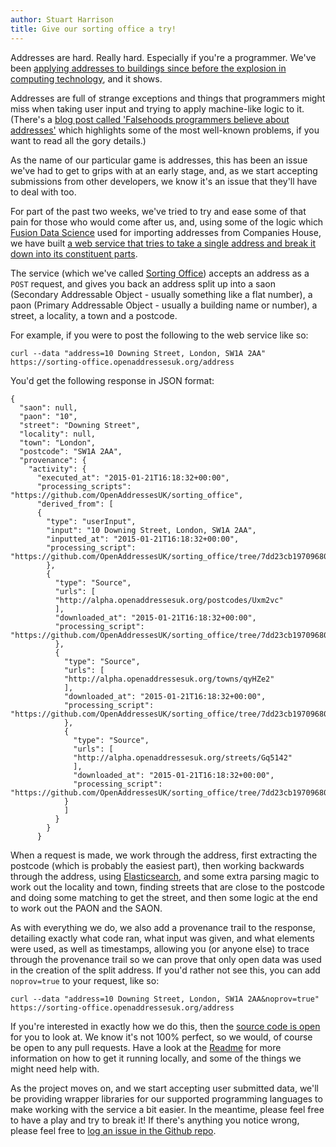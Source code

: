```yaml
---
author: Stuart Harrison
title: Give our sorting office a try!
---
```


Addresses are hard. Really hard. Especially if you're a programmer. We've been [applying addresses to buildings since before the explosion in computing technology](http://www.huffingtonpost.co.uk/jeni-tennison/a-brief-history-of-open-a_b_6485628.html), and it shows.

Addresses are full of strange exceptions and things that programmers might miss when taking user input and trying to apply machine-like logic to it. (There's a [blog post called 'Falsehoods programmers believe about addresses'](https://www.mjt.me.uk/posts/falsehoods-programmers-believe-about-addresses/) which highlights some of the most well-known problems, if you want to read all the gory details.)

As the name of our particular game is addresses, this has been an issue we've had to get to grips with at an early stage, and, as we start accepting submissions from other developers, we know it's an issue that they'll have to deal with too.

For part of the past two weeks, we've tried to try and ease some of that pain for those who would come after us, and, using some of the logic which [Fusion Data Science](http://www.fusiondatascience.com/) used for importing addresses from Companies House, we have built [a web service that tries to take a single address and break it down into its constituent parts](https://github.com/OpenAddressesUK/sorting_office).

The service (which we've called [Sorting Office](https://sorting-office.openaddressesuk.org)) accepts an address as a `POST` request, and gives you back an address split up into a saon (Secondary Addressable Object - usually something like a flat number), a paon (Primary Addressable Object - usually a building name or number), a street, a locality, a town and a postcode.

For example, if you were to post the following to the web service like so:

    curl --data "address=10 Downing Street, London, SW1A 2AA" https://sorting-office.openaddressesuk.org/address

You'd get the following response in JSON format:

    {
      "saon": null,
      "paon": "10",
      "street": "Downing Street",
      "locality": null,
      "town": "London",
      "postcode": "SW1A 2AA",
      "provenance": {
        "activity": {
          "executed_at": "2015-01-21T16:18:32+00:00",
          "processing_scripts": "https://github.com/OpenAddressesUK/sorting_office",
          "derived_from": [
          {
            "type": "userInput",
            "input": "10 Downing Street, London, SW1A 2AA",
            "inputted_at": "2015-01-21T16:18:32+00:00",
            "processing_script": "https://github.com/OpenAddressesUK/sorting_office/tree/7dd23cb19709680646a20dddfeb18b53ea4346e2/lib/sorting_office/address.rb"
            },
            {
              "type": "Source",
              "urls": [
              "http://alpha.openaddressesuk.org/postcodes/Uxm2vc"
              ],
              "downloaded_at": "2015-01-21T16:18:32+00:00",
              "processing_script": "https://github.com/OpenAddressesUK/sorting_office/tree/7dd23cb19709680646a20dddfeb18b53ea4346e2/lib/models/postcode.rb"
              },
              {
                "type": "Source",
                "urls": [
                "http://alpha.openaddressesuk.org/towns/qyHZe2"
                ],
                "downloaded_at": "2015-01-21T16:18:32+00:00",
                "processing_script": "https://github.com/OpenAddressesUK/sorting_office/tree/7dd23cb19709680646a20dddfeb18b53ea4346e2/lib/models/town.rb"
                },
                {
                  "type": "Source",
                  "urls": [
                  "http://alpha.openaddressesuk.org/streets/Gq5142"
                  ],
                  "downloaded_at": "2015-01-21T16:18:32+00:00",
                  "processing_script": "https://github.com/OpenAddressesUK/sorting_office/tree/7dd23cb19709680646a20dddfeb18b53ea4346e2/lib/models/street.rb"
                }
                ]
              }
            }
          }


When a request is made, we work through the address, first extracting the postcode (which is probably the easiest part), then working backwards through the address, using [Elasticsearch](http://elasticsearch.org), and some extra parsing magic to work out the locality and town, finding streets that are close to the postcode and doing some matching to get the street, and then some logic at the end to work out the PAON and the SAON.

As with everything we do, we also add a provenance trail to the response, detailing exactly what code ran, what input was given, and what elements were used, as well as timestamps, allowing you (or anyone else) to trace through the provenance trail so we can prove that only open data was used in the creation of the split address. If you'd rather not see this, you can add `noprov=true` to your request, like so:

    curl --data "address=10 Downing Street, London, SW1A 2AA&noprov=true" https://sorting-office.openaddressesuk.org/address

If you're interested in exactly how we do this, then the [source code is open](https://github.com/OpenAddressesUK/sorting_office) for you to look at. We know it's not 100% perfect, so we would, of course be open to any pull requests. Have a look at the [Readme](https://github.com/OpenAddressesUK/sorting_office/blob/master/README.md) for more information on how to get it running locally, and some of the things we might need help with.

As the project moves on, and we start accepting user submitted data, we'll be providing wrapper libraries for our supported programming languages to make working with the service a bit easier. In the meantime, please feel free to have a play and try to break it! If there's anything you notice wrong, please feel free to [log an issue in the Github repo](https://github.com/OpenAddressesUK/sorting_office/issues).
